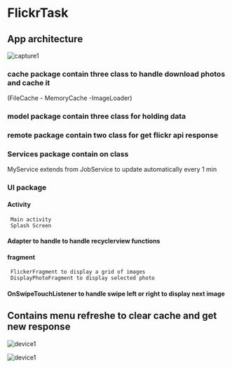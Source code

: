 # FlickrTask

## App architecture
![capture1](https://cloud.githubusercontent.com/assets/20879706/25318165/6919a10a-2889-11e7-9588-7ba775dd4680.PNG)

### cache package contain three class to handle download photos and cache it
  (FileCache - MemoryCache -ImageLoader)
  
### model package contain three class  for holding data

### remote package contain two class for get flickr api response

### Services package contain  on class  
  MyService extends from JobService to update automatically every 1 min
  
### UI package
  #### Activity 
     Main activity
     Splash Screen
  #### Adapter to handle to handle recyclerview functions
  #### fragment 
     FlickerFragment to display a grid of images
     DisplayPhotoFragment to display selected photo
  #### OnSwipeTouchListener to handle swipe left or right to display next image
  
  ## Contains menu refreshe to clear cache and get new response
  
  ![device1](https://cloud.githubusercontent.com/assets/20879706/25318338/8e87d95e-288c-11e7-8ec5-df0e15ad36cf.png)


  ![device1](https://cloud.githubusercontent.com/assets/20879706/25318338/8e87d95e-288c-11e7-8ec5-df0e15ad36cf.png)

  

